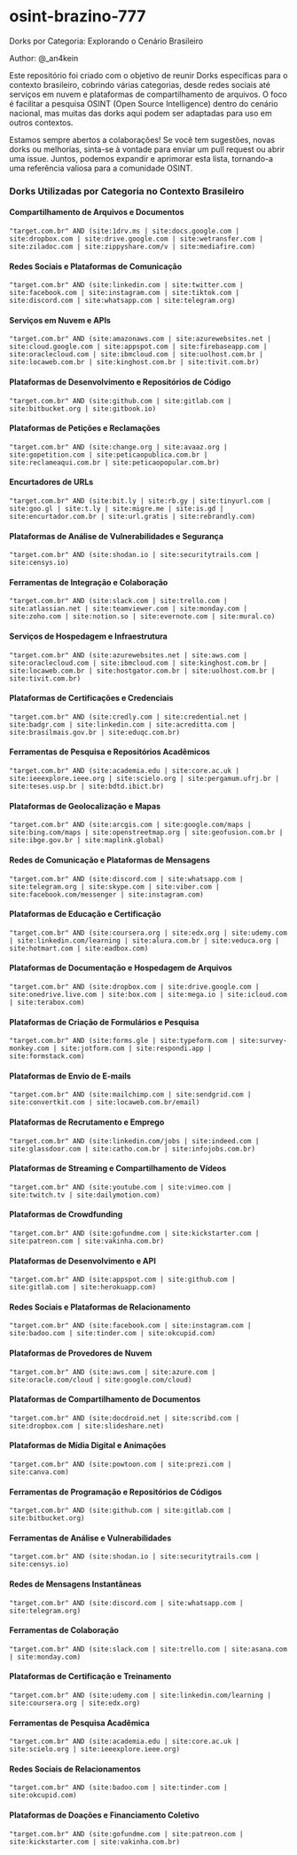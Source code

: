 # osint-brazino-777
Dorks por Categoria: Explorando o Cenário Brasileiro 

Author: @_an4kein

Este repositório foi criado com o objetivo de reunir Dorks específicas para o contexto brasileiro, cobrindo várias categorias, desde redes sociais até serviços em nuvem e plataformas de compartilhamento de arquivos. O foco é facilitar a pesquisa OSINT (Open Source Intelligence) dentro do cenário nacional, mas muitas das dorks aqui podem ser adaptadas para uso em outros contextos.

Estamos sempre abertos a colaborações! Se você tem sugestões, novas dorks ou melhorias, sinta-se à vontade para enviar um pull request ou abrir uma issue. Juntos, podemos expandir e aprimorar esta lista, tornando-a uma referência valiosa para a comunidade OSINT.

### Dorks Utilizadas por Categoria no Contexto Brasileiro

#### Compartilhamento de Arquivos e Documentos

```
"target.com.br" AND (site:1drv.ms | site:docs.google.com | site:dropbox.com | site:drive.google.com | site:wetransfer.com | site:ziladoc.com | site:zippyshare.com/v | site:mediafire.com)
```

#### Redes Sociais e Plataformas de Comunicação

```
"target.com.br" AND (site:linkedin.com | site:twitter.com | site:facebook.com | site:instagram.com | site:tiktok.com | site:discord.com | site:whatsapp.com | site:telegram.org)
```

#### Serviços em Nuvem e APIs

```
"target.com.br" AND (site:amazonaws.com | site:azurewebsites.net | site:cloud.google.com | site:appspot.com | site:firebaseapp.com | site:oraclecloud.com | site:ibmcloud.com | site:uolhost.com.br | site:locaweb.com.br | site:kinghost.com.br | site:tivit.com.br)
```

#### Plataformas de Desenvolvimento e Repositórios de Código

```
"target.com.br" AND (site:github.com | site:gitlab.com | site:bitbucket.org | site:gitbook.io)
```

#### Plataformas de Petições e Reclamações

```
"target.com.br" AND (site:change.org | site:avaaz.org | site:gopetition.com | site:peticaopublica.com.br | site:reclameaqui.com.br | site:peticaopopular.com.br)
```

#### Encurtadores de URLs

```
"target.com.br" AND (site:bit.ly | site:rb.gy | site:tinyurl.com | site:goo.gl | site:t.ly | site:migre.me | site:is.gd | site:encurtador.com.br | site:url.gratis | site:rebrandly.com)
```

#### Plataformas de Análise de Vulnerabilidades e Segurança

```
"target.com.br" AND (site:shodan.io | site:securitytrails.com | site:censys.io)
```

#### Ferramentas de Integração e Colaboração

```
"target.com.br" AND (site:slack.com | site:trello.com | site:atlassian.net | site:teamviewer.com | site:monday.com | site:zoho.com | site:notion.so | site:evernote.com | site:mural.co)
```

#### Serviços de Hospedagem e Infraestrutura

```
"target.com.br" AND (site:azurewebsites.net | site:aws.com | site:oraclecloud.com | site:ibmcloud.com | site:kinghost.com.br | site:locaweb.com.br | site:hostgator.com.br | site:uolhost.com.br | site:tivit.com.br)
```

#### Plataformas de Certificações e Credenciais

```
"target.com.br" AND (site:credly.com | site:credential.net | site:badgr.com | site:linkedin.com | site:acreditta.com | site:brasilmais.gov.br | site:eduqc.com.br)
```

#### Ferramentas de Pesquisa e Repositórios Acadêmicos

```
"target.com.br" AND (site:academia.edu | site:core.ac.uk | site:ieeexplore.ieee.org | site:scielo.org | site:pergamum.ufrj.br | site:teses.usp.br | site:bdtd.ibict.br)
```

#### Plataformas de Geolocalização e Mapas

```
"target.com.br" AND (site:arcgis.com | site:google.com/maps | site:bing.com/maps | site:openstreetmap.org | site:geofusion.com.br | site:ibge.gov.br | site:maplink.global)
```

#### Redes de Comunicação e Plataformas de Mensagens

```
"target.com.br" AND (site:discord.com | site:whatsapp.com | site:telegram.org | site:skype.com | site:viber.com | site:facebook.com/messenger | site:instagram.com)
```

#### Plataformas de Educação e Certificação

```
"target.com.br" AND (site:coursera.org | site:edx.org | site:udemy.com | site:linkedin.com/learning | site:alura.com.br | site:veduca.org | site:hotmart.com | site:eadbox.com)
```

#### Plataformas de Documentação e Hospedagem de Arquivos

```
"target.com.br" AND (site:dropbox.com | site:drive.google.com | site:onedrive.live.com | site:box.com | site:mega.io | site:icloud.com | site:terabox.com)
```

#### Plataformas de Criação de Formulários e Pesquisa

```
"target.com.br" AND (site:forms.gle | site:typeform.com | site:survey-monkey.com | site:jotform.com | site:respondi.app | site:formstack.com)
```

#### Plataformas de Envio de E-mails

```
"target.com.br" AND (site:mailchimp.com | site:sendgrid.com | site:convertkit.com | site:locaweb.com.br/email)
```

#### Plataformas de Recrutamento e Emprego

```
"target.com.br" AND (site:linkedin.com/jobs | site:indeed.com | site:glassdoor.com | site:catho.com.br | site:infojobs.com.br)
```

#### Plataformas de Streaming e Compartilhamento de Vídeos

```
"target.com.br" AND (site:youtube.com | site:vimeo.com | site:twitch.tv | site:dailymotion.com)
```

#### Plataformas de Crowdfunding

```
"target.com.br" AND (site:gofundme.com | site:kickstarter.com | site:patreon.com | site:vakinha.com.br)
```

#### Plataformas de Desenvolvimento e API

```
"target.com.br" AND (site:appspot.com | site:github.com | site:gitlab.com | site:herokuapp.com)
```

#### Redes Sociais e Plataformas de Relacionamento

```
"target.com.br" AND (site:facebook.com | site:instagram.com | site:badoo.com | site:tinder.com | site:okcupid.com)
```

#### Plataformas de Provedores de Nuvem

```
"target.com.br" AND (site:aws.com | site:azure.com | site:oracle.com/cloud | site:google.com/cloud)
```

#### Plataformas de Compartilhamento de Documentos

```
"target.com.br" AND (site:docdroid.net | site:scribd.com | site:dropbox.com | site:slideshare.net)
```

#### Plataformas de Mídia Digital e Animações

```
"target.com.br" AND (site:powtoon.com | site:prezi.com | site:canva.com)
```

#### Ferramentas de Programação e Repositórios de Códigos

```
"target.com.br" AND (site:github.com | site:gitlab.com | site:bitbucket.org)
```

#### Ferramentas de Análise e Vulnerabilidades

```
"target.com.br" AND (site:shodan.io | site:securitytrails.com | site:censys.io)
```

#### Redes de Mensagens Instantâneas

```
"target.com.br" AND (site:discord.com | site:whatsapp.com | site:telegram.org)
```

#### Ferramentas de Colaboração

```
"target.com.br" AND (site:slack.com | site:trello.com | site:asana.com | site:monday.com)
```

#### Plataformas de Certificação e Treinamento

```
"target.com.br" AND (site:udemy.com | site:linkedin.com/learning | site:coursera.org | site:edx.org)
```

#### Ferramentas de Pesquisa Acadêmica

```
"target.com.br" AND (site:academia.edu | site:core.ac.uk | site:scielo.org | site:ieeexplore.ieee.org)
```

#### Redes Sociais de Relacionamentos

```
"target.com.br" AND (site:badoo.com | site:tinder.com | site:okcupid.com)
```

#### Plataformas de Doações e Financiamento Coletivo

```
"target.com.br" AND (site:gofundme.com | site:patreon.com | site:kickstarter.com | site:vakinha.com.br)
```
